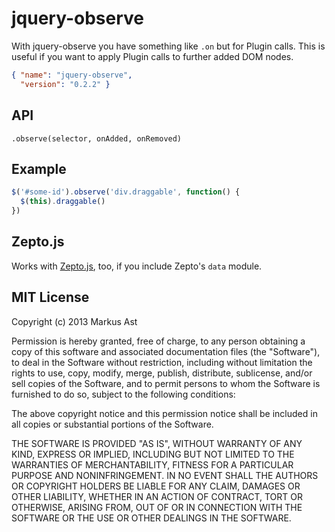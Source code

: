 # jquery-observe

With jquery-observe you have something like `.on` but for Plugin calls. This is useful if you want to apply Plugin calls to further added DOM nodes.

```json
{ "name": "jquery-observe",
  "version": "0.2.2" }
```

## API

    .observe(selector, onAdded, onRemoved)

## Example

```js
$('#some-id').observe('div.draggable', function() {
  $(this).draggable()
})
```

## Zepto.js

Works with [Zepto.js](zeptojs.com), too, if you include Zepto's `data` module.

## MIT License
Copyright (c) 2013 Markus Ast

Permission is hereby granted, free of charge, to any person obtaining a copy of this software and associated documentation files (the "Software"), to deal in the Software without restriction, including without limitation the rights to use, copy, modify, merge, publish, distribute, sublicense, and/or sell copies of the Software, and to permit persons to whom the Software is furnished to do so, subject to the following conditions:

The above copyright notice and this permission notice shall be included in all copies or substantial portions of the Software.

THE SOFTWARE IS PROVIDED "AS IS", WITHOUT WARRANTY OF ANY KIND, EXPRESS OR IMPLIED, INCLUDING BUT NOT LIMITED TO THE WARRANTIES OF MERCHANTABILITY, FITNESS FOR A PARTICULAR PURPOSE AND NONINFRINGEMENT. IN NO EVENT SHALL THE AUTHORS OR COPYRIGHT HOLDERS BE LIABLE FOR ANY CLAIM, DAMAGES OR OTHER LIABILITY, WHETHER IN AN ACTION OF CONTRACT, TORT OR OTHERWISE, ARISING FROM, OUT OF OR IN CONNECTION WITH THE SOFTWARE OR THE USE OR OTHER DEALINGS IN THE SOFTWARE.